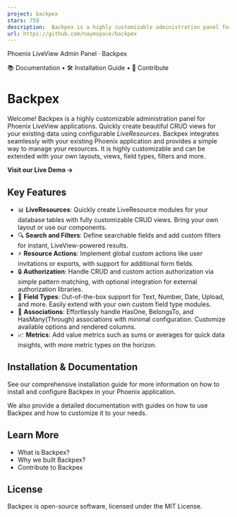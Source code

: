 ```yaml
---
project: backpex
stars: 759
description:  Backpex is a highly customizable administration panel for Phoenix LiveView applications.
url: https://github.com/naymspace/backpex
---
```


  
  
Phoenix LiveView Admin Panel · Backpex  
  
📚 Documentation • 🛠️ Installation Guide • 🩵 Contribute

Backpex
=======

Welcome! Backpex is a highly customizable administration panel for Phoenix LiveView applications. Quickly create beautiful CRUD views for your existing data using configurable _LiveResources_. Backpex integrates seamlessly with your existing Phoenix application and provides a simple way to manage your resources. It is highly customizable and can be extended with your own layouts, views, field types, filters and more.

**Visit our Live Demo →**

Key Features
------------

-   📊 **LiveResources**: Quickly create LiveResource modules for your database tables with fully customizable CRUD views. Bring your own layout or use our components.
-   🔍 **Search and Filters**: Define searchable fields and add custom filters for instant, LiveView-powered results.
-   ⚡ **Resource Actions**: Implement global custom actions like user invitations or exports, with support for additional form fields.
-   🔒 **Authorization**: Handle CRUD and custom action authorization via simple pattern matching, with optional integration for external authorization libraries.
-   🧩 **Field Types**: Out-of-the-box support for Text, Number, Date, Upload, and more. Easily extend with your own custom field type modules.
-   🔗 **Associations**: Effortlessly handle HasOne, BelongsTo, and HasMany(Through) associations with minimal configuration. Customize available options and rendered columns.
-   📈 **Metrics**: Add value metrics such as sums or averages for quick data insights, with more metric types on the horizon.

Installation & Documentation
----------------------------

See our comprehensive installation guide for more information on how to install and configure Backpex in your Phoenix application.

We also provide a detailed documentation with guides on how to use Backpex and how to customize it to your needs.

Learn More
----------

-   What is Backpex?
-   Why we built Backpex?
-   Contribute to Backpex

License
-------

Backpex is open-source software, licensed under the MIT License.
